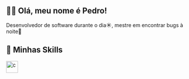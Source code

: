## 👋🏼 Olá, meu nome é Pedro!

Desenvolvedor de software durante o dia☀️, mestre em encontrar bugs à noite🌃


## 🚀 Minhas Skills

<img height="32" src="https://cdn.iconscout.com/icon/free/png-512/c-programming-569564.png" alt="c"/>
